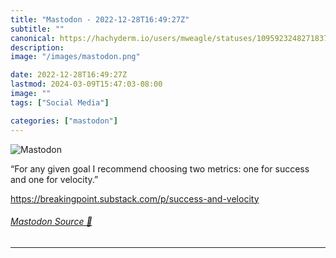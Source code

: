 ```yaml
---
title: "Mastodon - 2022-12-28T16:49:27Z"
subtitle: ""
canonical: https://hachyderm.io/users/mweagle/statuses/109592324827183751
description:
image: "/images/mastodon.png"

date: 2022-12-28T16:49:27Z
lastmod: 2024-03-09T15:47:03-08:00
image: ""
tags: ["Social Media"]

categories: ["mastodon"]
---
```

![Mastodon](/images/mastodon.png)

<p>“For any given goal I recommend choosing two metrics: one for success and one for velocity.”</p><p><a href="https://breakingpoint.substack.com/p/success-and-velocity" target="_blank" rel="nofollow noopener noreferrer" translate="no"><span class="invisible">https://</span><span class="ellipsis">breakingpoint.substack.com/p/s</span><span class="invisible">uccess-and-velocity</span></a></p>


###### [Mastodon Source 🐘](https://hachyderm.io/@mweagle/109592324827183751)

___
